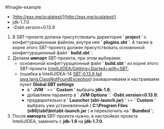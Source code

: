 #finagle-example

* [http://eax.me/scalatest/](http://eax.me/scalatest/)
* jdk-1.7.0
* -Dsbt.version=0.13.9


>
1. В SBT-проекте должна присутствовать директория  ' **project** '  с конфиггурационным файлом, внутри нее  ' **plugins.sbt** '.
   А также в корне этого SBT-проекта должен присутствовать основноной конфиггурационный файл  ' **build.sbt** '.
2. Делаем **импорт** SBT-проекта, при этом выбираем:
   - основноной конфиггурационный файл  ' **build.sbt** ' из корня этого SBT-проекта [IntelliJIDEA/Getting+Started+with+SBT](https://confluence.jetbrains.com/display/IntelliJIDEA/Getting+Started+with+SBT);
   - (ошибка в IntelliJIDEA-14 [SBT-0.13.9 fail java.lang.ClassNotFoundException](https://intellij-support.jetbrains.com/hc/en-us/community/posts/206633295-SBT-0-13-9-fail-java-lang-ClassNotFoundException-org-jetbrains-sbt-ReadProject-)) разварачиваем и настраиваем пункт **Global SBT settings**
     - в  ' **JVM** '  >>  ' **Custom** '  выбрать **jdk-1.6**;
     - добавляем параметр в  ' **JVM Options** ': **-Dsbt.version=0.13.9**;
     - предварительно в  ' **Launcher (sbt-launch.jar)** '  >>  ' **Custom** '  выбрать уже установленный ( **C:\Program Files (x86)\sbt\bin\sbt-launch.jar** ) и переключить на  ' **Bundled** ';
3. После **импорта** SBT-проекта нужно, в настройках проекта IntelliJIDEA, заменить с **jdk-1.6** на **jdk-1.7.0**.

